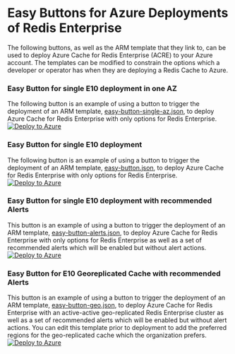 # Easy Buttons for Azure Deployments of Redis Enterprise
The following buttons, as well as the ARM template that they link to, can be used to deploy Azure Cache for Redis Enterprise (ACRE) to your Azure account. The templates can be modified to constrain the options which a developer or operator has when they are deploying a Redis Cache to Azure.  

### Easy Button for single E10 deployment in one AZ
The following button is an example of using a button to trigger the deployment of an ARM template, [easy-button-single-az.json](https://github.com/Redislabs-Solution-Architects/acre-deploy-with-alerts/blob/main/easy-button.json), to deploy Azure Cache for Redis Enterprise with only options for Redis Enterprise.
[![Deploy to Azure](https://aka.ms/deploytoazurebutton)](https://portal.azure.com/#create/Microsoft.Template/uri/https%3A%2F%2Fraw.githubusercontent.com%2Fseanbot2000%2Feasy-button%2Fmain%2Feasy-button-single-az.json)

### Easy Button for single E10 deployment
The following button is an example of using a button to trigger the deployment of an ARM template, [easy-button.json](https://github.com/Redislabs-Solution-Architects/acre-deploy-with-alerts/blob/main/easy-button.json), to deploy Azure Cache for Redis Enterprise with only options for Redis Enterprise.  
[![Deploy to Azure](https://aka.ms/deploytoazurebutton)](https://portal.azure.com/#create/Microsoft.Template/uri/https%3A%2F%2Fraw.githubusercontent.com%2Fseanbot2000%2Feasy-button%2Fmain%2Feasy-button.json)

### Easy Button for single E10 deployment with recommended Alerts
This button is an example of using a button to trigger the deployment of an ARM template, [easy-button-alerts.json](https://github.com/Redislabs-Solution-Architects/acre-deploy-with-alerts/blob/main/easy-button-alerts.json), to deploy Azure Cache for Redis Enterprise with only options for Redis Enterprise as well as a set of recommended alerts which will be enabled but without alert actions.  
[![Deploy to Azure](https://aka.ms/deploytoazurebutton)](https://portal.azure.com/#create/Microsoft.Template/uri/https%3A%2F%2Fraw.githubusercontent.com%2Fseanbot2000%2Feasy-button%2Fmain%2Feasy-button-alerts.json)

### Easy Button for E10 Georeplicated Cache with recommended Alerts
This button is an example of using a button to trigger the deployment of an ARM template, [easy-button-geo.json](https://github.com/Redislabs-Solution-Architects/acre-deploy-with-alerts/blob/main/easy-button-geo.json), to deploy Azure Cache for Redis Enterprise with an active-active geo-replicated Redis Enterprise cluster as well as a set of recommended alerts which will be enabled but without alert actions. You can edit this template prior to deployment to add the preferred regions for the geo-replicated cache which the organization prefers.  
[![Deploy to Azure](https://aka.ms/deploytoazurebutton)](https://portal.azure.com/#create/Microsoft.Template/uri/https%3A%2F%2Fraw.githubusercontent.com%2Fseanbot2000%2Feasy-button%2Fmain%2Feasy-button-geo.json)
